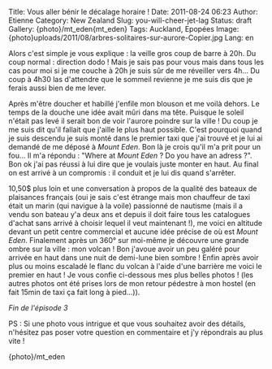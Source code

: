 Title: Vous aller bénir le décalage horaire !
Date: 2011-08-24 06:23
Author: Etienne
Category: New Zealand
Slug: you-will-cheer-jet-lag
Status: draft
Gallery: {photo}/mt_eden{mt_eden}
Tags: Auckland, Epopées
Image: {photo}uploads/2011/08/arbres-solitaires-sur-aurore-Copier.jpg
Lang: en

Alors c'est simple je vous explique : la veille gros coup de barre à
20h. Du coup normal : direction dodo ! Mais je sais pas pour vous mais
dans tous les cas pour moi si je me couche à 20h je suis sûr de me
réveiller vers 4h... Du coup à 4h30 las d'attendre que le sommeil
revienne je me suis dis que je ferais aussi bien de me lever.

Après m'être doucher et habillé j'enfile mon blouson et me voilà dehors.
Le temps de la douche une idée avait mûri dans ma tête. Puisque le
soleil n'était pas levé il serait bon de voir l'aurore poindre sur la
ville ! Du coup je me suis dit qu'il fallait que j'aille le plus haut
possible. C'est pourquoi quand je suis descendu je suis monté dans le
premier taxi que j'ai trouvé et je lui ai demandé de me déposé à *Mount
Eden*. Bon là je crois qu'il m'a prit pour un fou... Il m'a répondu :
"Where at *Mount Eden* ? Do you have an adress ?". Bon ok j'ai pas
réussi à lui dire que je voulais juste monter en haut. Au final on est
arrivé à un compromis : il conduit et je lui dis quand s'arrêter.

10,50\$ plus loin et une conversation à propos de la qualité des bateaux
de plaisances français (oui je sais c'est étrange mais mon chauffeur de
taxi était un marin (qui navigue à la voile) passionné de nautisme (mais
il a vendu son bateau y'a deux ans et depuis il doit faire tous les
catalogues d'achat sans arrivé à choisir lequel il veut maintenant !),
me voici en altitude devant un petit centre commercial et aucune idée
précise de où est *Mount Eden*. Finalement après un 360° sur moi-même je
découvre une grande ombre sur la ville : mon volcan ! Bon j'avoue avoir
un peu galéré pour arrivée en haut dans une nuit de demi-lune bien
sombre ! Enfin après avoir plus ou moins escaladé le flanc du volcan à
l'aide d'une barrière me voici le premier en haut ! Je vous confie
ci-dessous mes plus belles photos ! (les autres photos ont été prises
lors de mon retour pédestre à mon hostel (en fait 15min de taxi ça fait
long à pied...)).

*Fin de l'épisode 3*

PS : Si une photo vous intrigue et que vous souhaitez avoir des détails,
n'hésitez pas poser votre question en commentaire et j'y répondrais au
plus vite !

{photo}/mt_eden
